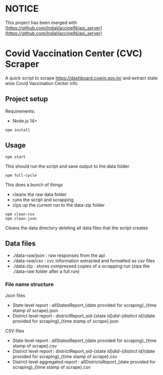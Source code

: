 # NOTICE

This project has been merged with [https://github.com/IndiaVaccineIN/api_server](https://github.com/IndiaVaccineIN/api_server)

# Covid Vaccination Center (CVC) Scraper
A quick script to scrape  https://dashboard.cowin.gov.in/ and extract state wise Covid Vaccination Center info

## Project setup
Requirements:

- Node.js 14+

```
npm install
```

## Usage

```
npm start
```

This should run the script and save output to the data folder. 

```
npm full-cycle
```

This does a bunch of things
- cleans the raw data folder
- runs the script and scrapping
- zips up the current run to the data-zip folder

```
npm clean-csv
npm clean-json
```

Cleans the data directory deleting all data files that the script creates

## Data files

- ./data-raw/json : raw responses from the api 
- ./data-raw/csv : cvc information extracted and formatted as csv files 
- ./data-zip : stores compressed copies of a scrapping run (zips the ./data-raw folder after a full run)

### File name structure 

Json files 
- State level report : allStatesReport_{date provided for scraping}_{time stamp of scrape}.json
- District level report : districtReport_sid-{state id}_did-{distirct id}_{date provided for scraping}_{time stamp of scrape}.json

CSV files
- State level report : allStatesReport_{date provided for scraping}_{time stamp of scrape}.csv
- District level report : districtReport_sid-{state id}_did-{distirct id}_{date provided for scraping}_{time stamp of scrape}.csv
- District level aggregated report : allDistrictsReport_{date provided for scraping}_{time stamp of scrape}.csv
